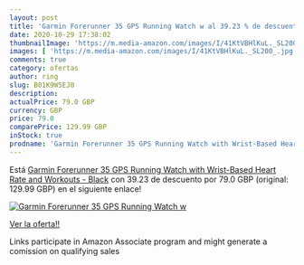 ```yaml
---
layout: post
title: 'Garmin Forerunner 35 GPS Running Watch w al 39.23 % de descuento'
date: 2020-10-29 17:38:02
thumbnailImage: 'https://m.media-amazon.com/images/I/41KtVBHlKuL._SL200_.jpg'
images: [ 'https://m.media-amazon.com/images/I/41KtVBHlKuL._SL200_.jpg' ]
comments: true
category: ofertas
author: ring
slug: B01K9W5EJ0
description:
actualPrice: 79.0 GBP
currency: GBP
price: 79.0
comparePrice: 129.99 GBP
inStock: true
prodname: 'Garmin Forerunner 35 GPS Running Watch with Wrist-Based Heart Rate and Workouts - Black'
---
```


Está [Garmin Forerunner 35 GPS Running Watch with Wrist-Based Heart Rate and Workouts - Black](https://www.amazon.co.uk/dp/B01K9W5EJ0/?tag=tolees0a-21) con 39.23 de descuento por 79.0 GBP (original: 129.99 GBP) en el siguiente enlace!

[![Garmin Forerunner 35 GPS Running Watch w](https://m.media-amazon.com/images/I/41KtVBHlKuL._SL200_.jpg)](https://www.amazon.co.uk/dp/B01K9W5EJ0/?tag=tolees0a-21)

[Ver la oferta!!](https://www.amazon.co.uk/dp/B01K9W5EJ0/?tag=tolees0a-21)

Links participate in Amazon Associate program and might generate a comission on qualifying sales


